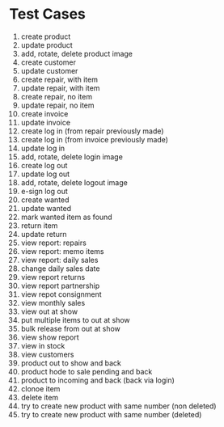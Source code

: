 # Test Cases

1. create product
1. update product
1. add, rotate, delete product image
1. create customer
1. update customer
1. create repair, with item
1. update repair, with item
1. create repair, no item
1. update repair, no item
1. create invoice
1. update invoice
1. create log in (from repair previously made)
1. create log in (from invoice previously made)
1. update log in
1. add, rotate, delete login image
1. create log out
1. update log out
1. add, rotate, delete logout image
1. e-sign log out
1. create wanted
1. update wanted
1. mark wanted item as found
1. return item
1. update return
1. view report: repairs
1. view report: memo items
1. view report: daily sales
1. change daily sales date
1. view report returns
1. view report partnership
1. view repot consignment
1. view monthly sales
1. view out at show
1. put multiple items to out at show
1. bulk release from out at show
1. view show report
1. view in stock
1. view customers
1. product out to show and back
1. product hode to sale pending and back
1. product to incoming and back (back via login)
1. clonoe item
1. delete item
1. try to create new product with same number (non deleted)
1. try to create new product with same number (deleted)